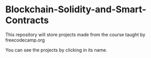 # Blockchain-Solidity-and-Smart-Contracts

This repository will store projects made from the course taught by freecodecamp.org

You can see the projects by clicking in its name.

